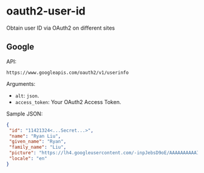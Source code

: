 # oauth2-user-id
Obtain user ID via OAuth2 on different sites

## Google

API:
```
https://www.googleapis.com/oauth2/v1/userinfo
```

Arguments:
* `alt`: `json`.
* `access_token`: Your OAuth2 Access Token.


Sample JSON:
```json
{
 "id": "11421324<...Secret...>",
 "name": "Ryan Liu",
 "given_name": "Ryan",
 "family_name": "Liu",
 "picture": "https://lh4.googleusercontent.com/-inpJebsD9oE/AAAAAAAAAAI/AAAAAAAAAAs/rfzWSJk5zEI/photo.jpg",
 "locale": "en"
}
```
